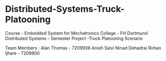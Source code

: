 # Distributed-Systems-Truck-Platooning
Course              - Embedded System for Mechatronics
College             - FH Dortmund
Distributed Systems – Semester Project -Truck Platooning Scenario

Team Members : 
Alan Thomas         - 7209936
Anish Salvi
Ninad Dehadrai
Rohan Ijhare - 7209800
